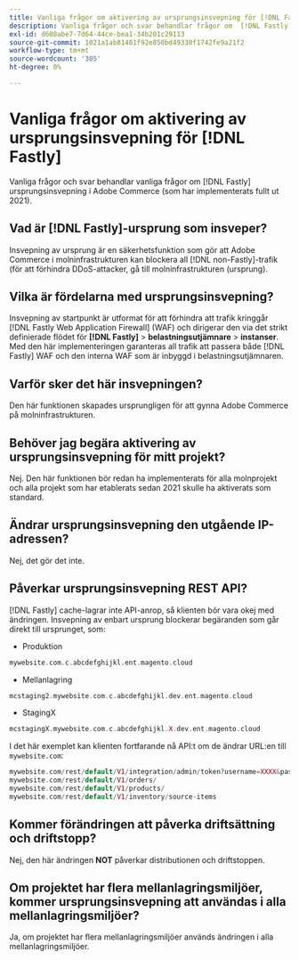 ```yaml
---
title: Vanliga frågor om aktivering av ursprungsinsvepning för [!DNL Fastly]
description: Vanliga frågor och svar behandlar frågor om  [!DNL Fastly] ursprungsinsvepning i Adobe Commerce (som har implementerats fullt ut 2021).
exl-id: d608abe7-7d64-44ce-bea1-34b201c29113
source-git-commit: 1021a1ab81481f92e850bd49330f1742fe9a21f2
workflow-type: tm+mt
source-wordcount: '305'
ht-degree: 0%

---
```


# Vanliga frågor om aktivering av ursprungsinsvepning för [!DNL Fastly]

Vanliga frågor och svar behandlar vanliga frågor om [!DNL Fastly] ursprungsinsvepning i Adobe Commerce (som har implementerats fullt ut 2021).

## Vad är [!DNL Fastly]-ursprung som insveper?

Insvepning av ursprung är en säkerhetsfunktion som gör att Adobe Commerce i molninfrastrukturen kan blockera all [!DNL non-Fastly]-trafik (för att förhindra DDoS-attacker, gå till molninfrastrukturen (ursprung).

## Vilka är fördelarna med ursprungsinsvepning?

Insvepning av startpunkt är utformat för att förhindra att trafik kringgår [!DNL Fastly Web Application Firewall] (WAF) och dirigerar den via det strikt definierade flödet för **[!DNL Fastly]** > **belastningsutjämnare** > **instanser**. Med den här implementeringen garanteras all trafik att passera både [!DNL Fastly] WAF och den interna WAF som är inbyggd i belastningsutjämnaren.

## Varför sker det här insvepningen?

Den här funktionen skapades ursprungligen för att gynna Adobe Commerce på molninfrastrukturen.

## Behöver jag begära aktivering av ursprungsinsvepning för mitt projekt?

Nej. Den här funktionen bör redan ha implementerats för alla molnprojekt och alla projekt som har etablerats sedan 2021 skulle ha aktiverats som standard.

## Ändrar ursprungsinsvepning den utgående IP-adressen?

Nej, det gör det inte.

## Påverkar ursprungsinsvepning REST API?

[!DNL Fastly] cache-lagrar inte API-anrop, så klienten bör vara okej med ändringen. Insvepning av enbart ursprung blockerar begäranden som går direkt till ursprunget, som:

* Produktion

```php
mywebsite.com.c.abcdefghijkl.ent.magento.cloud
```

* Mellanlagring

```php
mcstaging2.mywebsite.com.c.abcdefghijkl.dev.ent.magento.cloud
```

* StagingX

```php
mcstagingX.mywebsite.com.c.abcdefghijkl.X.dev.ent.magento.cloud
```

I det här exemplet kan klienten fortfarande nå API:t om de ändrar URL:en till ``mywebsite.com``:

```php
mywebsite.com/rest/default/V1/integration/admin/token?username=XXXX&password=XXXXX;
mywebsite.com/rest/default/V1/orders/
mywebsite.com/rest/default/V1/products/
mywebsite.com/rest/default/V1/inventory/source-items
```

## Kommer förändringen att påverka driftsättning och driftstopp?

Nej, den här ändringen **NOT** påverkar distributionen och driftstoppen.

## Om projektet har flera mellanlagringsmiljöer, kommer ursprungsinsvepning att användas i alla mellanlagringsmiljöer?

Ja, om projektet har flera mellanlagringsmiljöer används ändringen i alla mellanlagringsmiljöer.
